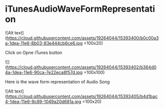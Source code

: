 # iTunesAudioWaveFormRepresentation

![Alt text](https://cloud.githubusercontent.com/assets/19264044/15393400/b0c00a3a-1dea-11e6-8b03-83e444cb6ce6.jpg =100x20)

Click on Opne iTunes button

![](https://cloud.githubusercontent.com/assets/19264044/15393402/b364d04a-1dea-11e6-90ca-7e22eca8f57d.jpg =100x100)

Here is the wave form representation of Audio Song

![Alt text](https://cloud.githubusercontent.com/assets/19264044/15393405/b4d1bac4-1dea-11e6-9c89-1049a20d681a.jpg =100x20)
